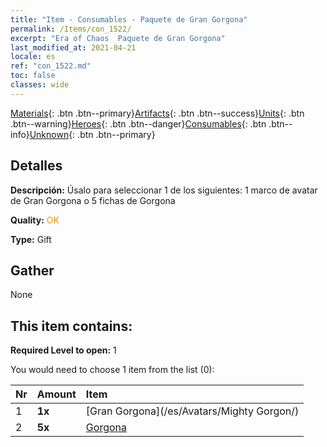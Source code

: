 ```yaml
---
title: "Item - Consumables - Paquete de Gran Gorgona"
permalink: /Items/con_1522/
excerpt: "Era of Chaos  Paquete de Gran Gorgona"
last_modified_at: 2021-04-21
locale: es
ref: "con_1522.md"
toc: false
classes: wide
---
```

 [Materials](/es/Items/){: .btn .btn--primary}[Artifacts](/es/Items/Artifacts/){: .btn .btn--success}[Units](/es/Items/Units/){: .btn .btn--warning}[Heroes](/es/Items/Heroes/){: .btn .btn--danger}[Consumables](/es/Items/Consumables/){: .btn .btn--info}[Unknown](/es/Items/Unknown/){: .btn .btn--primary}

## Detalles
 **Descripción:** Úsalo para seleccionar 1 de los siguientes: 1 marco de avatar de Gran Gorgona o 5 fichas de Gorgona

 **Quality:** <span style="color: #FF8C00">OK</span>

 **Type:** Gift

## Gather

  None

## This item contains:

 **Required Level to open:** 1

 You would need to choose 1 item from the list (0):

  | Nr | Amount |     Item    |
  |:---|:-------|:------------|
  | 1 |  **1x** | [Gran Gorgona](/es/Avatars/Mighty Gorgon/) |  | 
  | 2 |  **5x** | [Gorgona](/es/Items/unt_257/) |  | 
